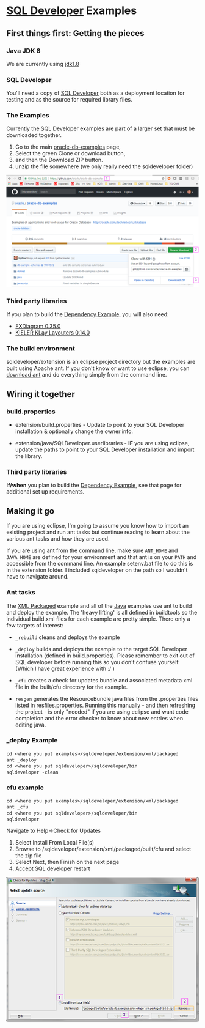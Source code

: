 # [SQL Developer](http://www.oracle.com/technetwork/developer-tools/sql-developer/) Examples

## First things first: Getting the pieces

### Java JDK 8
We are currently using [jdk1.8](https://www.oracle.com/java/technologies/javase/javase-jdk8-downloads.html)

### SQL Developer
You'll need a copy of [SQL Developer](http://www.oracle.com/technetwork/developer-tools/sql-developer/) both as a deployment location for testing and as the source for required library files.

### The Examples
Currently the SQL Developer examples are part of a larger set that must be downloaded together. 

1. Go to the main [oracle-db-examples](/../../) page, 
2. Select the green Clone or download button, 
3. and then the Download ZIP button.
4. unzip the file somewhere (we only really need the sqldeveloper folder)

![get examples image](images/get-examples.png)

### Third party libraries
**If** you plan to build the [Dependency Example](java/DependencyExample), you will also need:
* [FXDiagram 0.35.0](http://dl.bintray.com/jankoehnlein/FXDiagram/standalone/fxdiagram-jars-0.35.0.zip "fxdiagram-jars-0.35.0.zip")  
* [KIELER KLay Layouters 0.14.0](http://rtsys.informatik.uni-kiel.de/~kieler/files/release_pragmatics_2015-02/klay/klay_2015-02.jar "klay_2015-02.jar")

### The build environment
sqldeveloper/extension is an eclipse project directory but the examples are built using Apache ant. If you don't know or want to use eclipse, you can [download ant](https://ant.apache.org/bindownload.cgi) and do everything simply from the command line.

 
## Wiring it together
### build.properties
* extension/build.properties - Update to point to your SQL Developer installation & optionally change the owner info.


* extension/java/SQLDeveloper.userlibraries - **IF** you are using eclipse, update the paths to point to your SQL Developer installation and import the library.

### Third party libraries
**If/when** you plan to build the [Dependency Example](java/DependencyExample), see that page for additional set up requirements.

## Making it go
If you are using eclipse, I'm going to assume you know how to import an existing project and run ant tasks but continue reading to learn about the various ant tasks and how they are used.

If you are using ant from the command line, make sure `ANT_HOME` and `JAVA_HOME` are defined for your environment and that ant is on your `PATH` and accessible from the command line. An example setenv.bat file to do this is in the extension folder. I included sqldeveloper on the path so I wouldn't have to navigate around.

### Ant tasks
The [XML Packaged](xml/packaged) example and all of the [Java](java) examples use ant to build and deploy the example. The 'heavy lifting' is all defined in buildtools so the individual build.xml files for each example are pretty simple. There only a few targets of interest:
* `_rebuild` cleans and deploys the example


* `_deploy` builds and deploys the example to the target SQL Developer installation (defined in build.properties). Please remember to exit out of SQL developer before running this so you don't confuse yourself. (Which I have great experience with :/ )


* `_cfu` creates a check for updates bundle and associated metadata xml file in the built/cfu directory for the example. 


* `resgen` generates the ResourceBundle java files from the .properties files listed in resfiles.properties. Running this manually - and then refreshing the project - is only "needed" if you are using eclipse and want code completion and the error checker to know about new entries when editing java.

### _deploy Example
```
cd <where you put examples>/sqldeveloper/extension/xml/packaged
ant _deploy
cd <where you put sqldeveloper>/sqldeveloper/bin
sqldeveloper -clean
```

### cfu example
```
cd <where you put examples>/sqldeveloper/extension/xml/packaged
ant _cfu
cd <where you put sqldeveloper>/sqldeveloper/bin
sqldeveloper
```
Navigate to Help->Check for Updates
1. Select Install From Local File(s)
2. Browse to <where you put examples>/sqldeveloper/extension/xml/packaged/built/cfu and select the zip file
3. Select Next, then Finish on the next page
4. Accept SQL developer restart

![cfu-install-local image 1](images/cfu-install-local-1.png)




